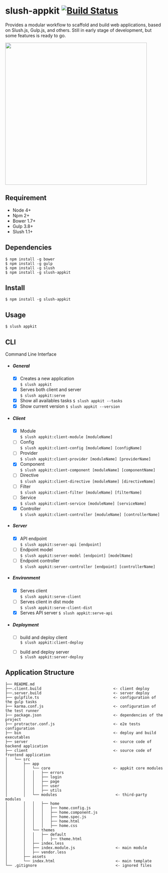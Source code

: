 # slush-appkit [![Build Status](https://travis-ci.org/stewones/slush-appkit.svg?branch=master)](https://travis-ci.org/stewones/slush-appkit)
Provides a modular workflow to scaffold and build web applications, based on Slush.js, Gulp.js, and others. Still in early stage of development, but some features is ready to go.

<img src="https://app-kit-assets.s3.amazonaws.com/mean-stack.png" width="450">

## Requirement
- Node 4+
- Npm 2+
- Bower 1.7+
- Gulp 3.8+
- Slush 1.1+

## Dependencies

```
$ npm install -g bower
$ npm install -g gulp
$ npm install -g slush
$ npm install -g slush-appkit
```

## Install
```
$ npm install -g slush-appkit
```

## Usage
```
$ slush appkit
```

## CLI
Command Line Interface
- ##### General
  - [x] Creates a new application      
  `$ slush appkit`  
  - [x] Serves both client and server     
  `$ slush appkit:serve` 
  - [x] Show all availables tasks
  `$ slush appkit --tasks`
  - [x] Show current version
  `$ slush appkit --version` 
  
- ##### Client
  - [x] Module               
  `$ slush appkit:client-module [moduleName]`  
  - [ ] Config               
  `$ slush appkit:client-config [moduleName] [configName]`  
  - [ ] Provider             
  `$ slush appkit:client-provider [moduleName] [providerName]`  
  - [x] Component           
  `$ slush appkit:client-component [moduleName] [componentName]`
  - [ ] Directive            
  `$ slush appkit:client-directive [moduleName] [directiveName]`
  - [ ] Filter               
  `$ slush appkit:client-filter [moduleName] [filterName]`  
  - [ ] Service              
  `$ slush appkit:client-service [moduleName] [serviceName]`  
  - [x] Controller           
  `$ slush appkit:client-controller [moduleName] [controllerName]`
  
- ##### Server
  - [x] API endpoint        
  `$ slush appkit:server-api [endpoint]`  
  - [ ] Endpoint model       
  `$ slush appkit:server-model [endpoint] [modelName]`  
  - [ ] Endpoint controller  
  `$ slush appkit:server-controller [endpoint] [controllerName]`
  
- ##### Environment
  - [x] Serves client       
  `$ slush appkit:serve-client`  
  - [ ] Serves client in dist mode   
  `$ slush appkit:serve-client-dist`
  - [x] Serves API server
  `$ slush appkit:serve-api` 
  
- ##### Deployment
  - [ ] build and deploy client     
  `$ slush appkit:client-deploy`  
  - [ ] build and deploy server     
  `$ slush appkit:server-deploy`  
  

## Application Structure

```
├── README.md
├──.client.build                                <- client deploy
├──.server.build                                <- server deploy
├── gulpfile.ts                                 <- configuration of the gulp tasks
├── karma.conf.js                               <- configuration of the test runner
├── package.json                                <- dependencies of the project
├── protractor.conf.js                          <- e2e tests configuration
├── bin                                         <- deploy and build executables
├── server                                      <- source code of backend application
├── client                                      <- source code of frontend application
│   └── src
│       ├── app
│       │   └── core                            <- appkit core modules
│       │   │   ├── errors
│       │   │   ├── login
│       │   │   ├── page
│       │   │   ├── user
│       │   │   ├── utils
│       │   └── modules                          <- third-party modules
│       │   │   ├── home
│       │   │   │   ├── home.config.js
│       │   │   │   ├── home.component.js
│       │   │   │   ├── home.spec.js
│       │   │   │   ├── home.html
│       │   │   │   ├── home.css
│       │   └── themes         
│       │   │   ├── default
│       │   │   │   ├── theme.html
│       │   ├── index.less
│       │   ├── index.module.js                  <- main module
│       │   ├── vendor.less
│       ├── assets
│       └── index.html                           <- main template
└── .gitignore                                   <- ignored files